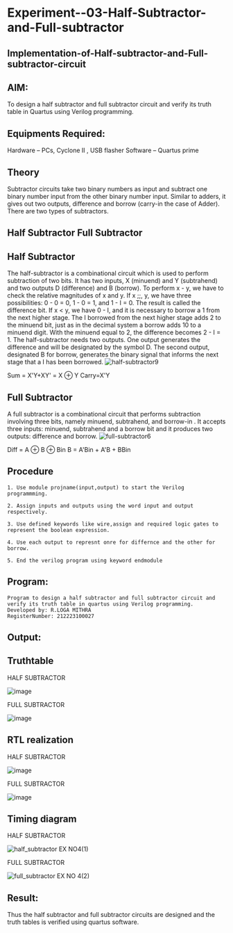 # Experiment--03-Half-Subtractor-and-Full-subtractor
## Implementation-of-Half-subtractor-and-Full-subtractor-circuit
## AIM:
To design a half subtractor and full subtractor circuit and verify its truth table in Quartus using Verilog programming.

## Equipments Required:
 Hardware – PCs, Cyclone II , USB flasher
 Software – Quartus prime
## Theory
Subtractor circuits take two binary numbers as input and subtract one binary number input from the other binary number input. Similar to adders, it gives out two outputs, difference and borrow (carry-in the case of Adder). There are two types of subtractors.

## Half Subtractor Full Subtractor
## Half Subtractor
The half-subtractor is a combinational circuit which is used to perform subtraction of two bits. It has two inputs, X (minuend) and Y (subtrahend) and two outputs D (difference) and B (borrow). To perform x - y, we have to check the relative magnitudes of x and y. If x ;;, y, we have three possibilities: 0 - 0 = 0, 1 - 0 = 1, and 1 - I = 0. The result is called the difference bit. If x < y, we have 0 - I, and it is necessary to borrow a 1 from the next higher stage. The I borrowed from the next higher stage adds 2 to the minuend bit, just as in the decimal system a borrow adds 10 to a minuend digit. With the minuend equal to 2, the difference becomes 2 - I = 1. The half-subtractor needs two outputs. One output generates the difference and will be designated by the symbol D. The second output, designated B for borrow, generates the binary signal that informs the next stage that a I has been borrowed.
![half-subtractor9](https://user-images.githubusercontent.com/36288975/166112538-58c3bc7c-ee5d-4e6a-ac8d-8e8328efe27a.png)


Sum = X'Y+XY' = X ⊕ Y
Carry=X'Y

## Full Subtractor
A full subtractor is a combinational circuit that performs subtraction involving three bits, namely minuend, subtrahend, and borrow-in . It accepts three inputs: minuend, subtrahend and a borrow bit and it produces two outputs: difference and borrow. 
![full-subtractor6](https://user-images.githubusercontent.com/36288975/166112541-24c68359-3de8-4674-ae22-8272ffc385ed.png)


Diff = A ⊕ B ⊕ Bin B = A'Bin + A'B + BBin

## Procedure
```
1. Use module projname(input,output) to start the Verilog programmming.

2. Assign inputs and outputs using the word input and output respectively.

3. Use defined keywords like wire,assign and required logic gates to represent the boolean expression.

4. Use each output to represnt onre for differnce and the other for borrow.

5. End the verilog program using keyword endmodule
```

## Program:
```
Program to design a half subtractor and full subtractor circuit and verify its truth table in quartus using Verilog programming.
Developed by: R.LOGA MITHRA
RegisterNumber: 212223100027
```

## Output:
## Truthtable
HALF SUBTRACTOR

![image](https://github.com/mithra916/Experiment--03-Half-Subtractor-and-Full-subtractor/assets/149986612/438d2d7b-0b47-4ed0-8788-d6f36ea47183)

FULL SUBTRACTOR

![image](https://github.com/mithra916/Experiment--03-Half-Subtractor-and-Full-subtractor/assets/149986612/761cc9cb-db92-4808-8197-c063b9d15f5b)

##  RTL realization
HALF SUBTRACTOR

![image](https://github.com/mithra916/Experiment--03-Half-Subtractor-and-Full-subtractor/assets/149986612/84589f2f-0af5-4165-a4be-f433d6f8f41c)


FULL SUBTRACTOR

![image](https://github.com/mithra916/Experiment--03-Half-Subtractor-and-Full-subtractor/assets/149986612/5a151710-5be4-43a3-86d5-7589f5669f74)

## Timing diagram 
HALF SUBTRACTOR

![half_subtractor EX NO4(1)](https://github.com/mithra916/Experiment--03-Half-Subtractor-and-Full-subtractor/assets/149986612/cc5f07df-b471-4f3c-bfff-4266c5589398)

FULL SUBTRACTOR

![full_subtractor EX NO 4(2)](https://github.com/mithra916/Experiment--03-Half-Subtractor-and-Full-subtractor/assets/149986612/7480c2ac-7815-444d-a4b2-64bbf49fb898)

## Result:
Thus the half subtractor and full subtractor circuits are designed and the truth tables is verified using quartus software.
